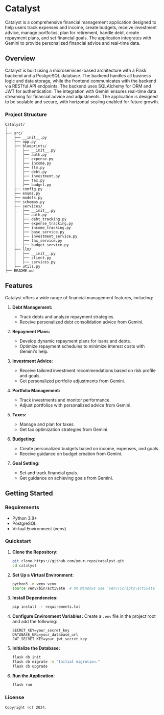 # Catalyst

Catalyst is a comprehensive financial management application designed to help users track expenses and income, create budgets, receive investment advice, manage portfolios, plan for retirement, handle debt, create repayment plans, and set financial goals. The application integrates with Gemini to provide personalized financial advice and real-time data.

## Overview

Catalyst is built using a microservices-based architecture with a Flask backend and a PostgreSQL database. The backend handles all business logic and data storage, while the frontend communicates with the backend via RESTful API endpoints. The backend uses SQLAlchemy for ORM and JWT for authentication. The integration with Gemini ensures real-time data streaming for financial advice and adjustments. The application is designed to be scalable and secure, with horizontal scaling enabled for future growth.

### Project Structure

```
Catalyst/
│
├── src/
│   ├── __init__.py
│   ├── app.py
│   ├── blueprints/
│   │   ├── __init__.py
│   │   ├── auth.py
│   │   ├── expense.py
│   │   ├── income.py
│   │   ├── llm.py
│   │   ├── debt.py
│   │   ├── investment.py
│   │   ├── tax.py
│   │   ├── budget.py
│   ├── config.py
│   ├── enums.py
│   ├── models.py
│   ├── schemas.py
│   ├── services/
│   │   ├── __init__.py
│   │   ├── auth.py
│   │   ├── debt_tracking.py
│   │   ├── expense_tracking.py
│   │   ├── income_tracking.py
│   │   ├── base_service.py
│   │   ├── investment_service.py
│   │   ├── tax_service.py
│   │   ├── budget_service.py
│   ├── llm/
│   │   ├── __init__.py
│   │   ├── client.py
│   │   ├── services.py
│   ├── utils.py
├── README.md
```

## Features

Catalyst offers a wide range of financial management features, including:

1. **Debt Management:**
   - Track debts and analyze repayment strategies.
   - Receive personalized debt consolidation advice from Gemini.

2. **Repayment Plans:**
   - Develop dynamic repayment plans for loans and debts.
   - Optimize repayment schedules to minimize interest costs with Gemini's help.

3. **Investment Advice:**
   - Receive tailored investment recommendations based on risk profile and goals.
   - Get personalized portfolio adjustments from Gemini.

4. **Portfolio Management:**
   - Track investments and monitor performance.
   - Adjust portfolios with personalized advice from Gemini.

5. **Taxes:**
   - Manage and plan for taxes.
   - Get tax optimization strategies from Gemini.

6. **Budgeting:**
   - Create personalized budgets based on income, expenses, and goals.
   - Receive guidance on budget creation from Gemini.

7. **Goal Setting:**
   - Set and track financial goals.
   - Get guidance on achieving goals from Gemini.

## Getting Started

### Requirements

- Python 3.8+
- PostgreSQL
- Virtual Environment (venv)

### Quickstart

1. **Clone the Repository:**
   ```bash
   git clone https://github.com/your-repo/catalyst.git
   cd catalyst
   ```

2. **Set Up a Virtual Environment:**
   ```bash
   python3 -m venv venv
   source venv/bin/activate  # On Windows use `venv\Scripts\activate`
   ```

3. **Install Dependencies:**
   ```bash
   pip install -r requirements.txt
   ```

4. **Configure Environment Variables:**
   Create a `.env` file in the project root and add the following:
   ```dotenv
   SECRET_KEY=your_secret_key
   DATABASE_URL=your_database_url
   JWT_SECRET_KEY=your_jwt_secret_key
   ```

5. **Initialize the Database:**
   ```bash
   flask db init
   flask db migrate -m "Initial migration."
   flask db upgrade
   ```

6. **Run the Application:**
   ```bash
   flask run
   ```

### License

```
Copyright (c) 2024.
```